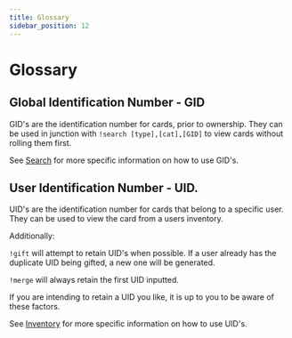 ```yaml
---
title: Glossary
sidebar_position: 12
---
```

# Glossary

## Global Identification Number - GID

GID's are the identification number for cards, prior to ownership. They can be used in junction with `!search [type],[cat],[GID]` to view cards without rolling them first.

See [Search](search) for more specific information on how to use GID's.

## User Identification Number - UID.

UID's are the identification number for cards that belong to a specific user. They can be used to view the card from a users inventory.

Additionally:

`!gift` will attempt to retain UID's when possible. If a user already has the duplicate UID being gifted, a new one will be generated.

`!merge` will always retain the first UID inputted.

If you are intending to retain a UID you like, it is up to you to be aware of these factors.

See [Inventory](basics/inventory) for more specific information on how to use UID's.